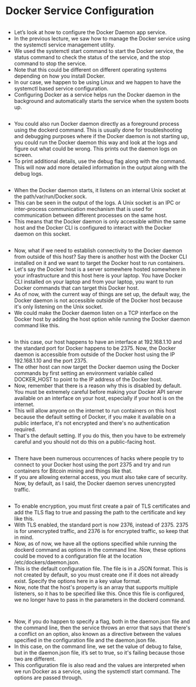 # Docker Service Configuration

<figure><img src="../.gitbook/assets/image (4).png" alt=""><figcaption></figcaption></figure>

* Let’s look at how to configure the Docker Daemon app service.&#x20;
* In the previous lecture, we saw how to manage the Docker service using the systemctl service management utility.&#x20;
* We used the systemctl start command to start the Docker service, the status command to check the status of the service, and the stop command to stop the service.
* Note that this could be different on different operating systems depending on how you install Docker.
* In our case, we happen to be using Linux and we happen to have the systemctl based service configuration.
* Configuring Docker as a service helps run the Docker daemon in the background and automatically starts the service when the system boots up.

<figure><img src="../.gitbook/assets/image (1) (1).png" alt=""><figcaption></figcaption></figure>

* You could also run Docker daemon directly as a foreground process using the dockerd command. This is usually done for troubleshooting and debugging purposes where if the Docker daemon is not starting up, you could run the Docker daemon this way and look at the logs and figure out what could be wrong. This prints out the daemon logs on screen.&#x20;
* To print additional details, use the debug flag along with the command. This will now add more detailed information in the output along with the debug logs.

<figure><img src="../.gitbook/assets/image (3) (1).png" alt=""><figcaption></figcaption></figure>

* When the Docker daemon starts, it listens on an internal Unix socket at the path/var/run/Docker.sock.&#x20;
* This can be seen in the output of the logs. A Unix socket is an IPC or inter-process communication mechanism that is used for communication between different processes on the same host.&#x20;
* This means that the Docker daemon is only accessible within the same host and the Docker CLI is configured to interact with the Docker daemon on this socket.

<figure><img src="../.gitbook/assets/image (4) (1).png" alt=""><figcaption></figcaption></figure>

* Now, what if we need to establish connectivity to the Docker daemon from outside of this host? Say there is another host with the Docker CLI installed on it and we want to target the Docker host to run containers.
* Let's say the Docker host is a server somewhere hosted somewhere in your infrastructure and this host here is your laptop. You have Docker CLI installed on your laptop and from your laptop, you want to run Docker commands that can target this Docker host.
* As of now, with the current way of things are set up, the default way, the Docker daemon is not accessible outside of the Docker host because it's only listening on the Unix socket.
* We could make the Docker daemon listen on a TCP interface on the Docker host by adding the host option while running the Docker daemon command like this.

<figure><img src="../.gitbook/assets/image (5).png" alt=""><figcaption></figcaption></figure>

* In this case, our host happens to have an interface at 192.168.1.10 and the standard port for Docker happens to be 2375. Now, the Docker daemon is accessible from outside of the Docker host using the IP 192.168.1.10 and the port 2375.
* The other host can now target the Docker daemon using the Docker commands by first setting an environment variable called DOCKER\_HOST to point to the IP address of the Docker host.
* Now, remember that there is a reason why this is disabled by default. You must be extremely careful before making your Docker API server available on an interface on your host, especially if your host is on the internet.
* This will allow anyone on the internet to run containers on this host because the default setting of Docker, if you make it available on a public interface, it's not encrypted and there's no authentication required.
* &#x20;That's the default setting. If you do this, then you have to be extremely careful and you should not do this on a public-facing host.

<figure><img src="../.gitbook/assets/image (6).png" alt=""><figcaption></figcaption></figure>

* There have been numerous occurrences of hacks where people try to connect to your Docker host using the port 2375 and try and run containers for Bitcoin mining and things like that.
* If you are allowing external access, you must also take care of security. Now, by default, as I said, the Docker daemon serves unencrypted traffic.

<figure><img src="../.gitbook/assets/image (7).png" alt=""><figcaption></figcaption></figure>

* To enable encryption, you must first create a pair of TLS certificates and add the TLS flag to true and passing the path to the certificate and key like this.&#x20;
* With TLS enabled, the standard port is now 2376, instead of 2375. 2375 is for unencrypted traffic, and 2376 is for encrypted traffic, so keep that in mind.
* Now, as of now, we have all the options specified while running the dockerd command as options in the command line. Now, these options could be moved to a configuration file at the location /etc/dockers/daemon.json.
* This is the default configuration file. The file is in a JSON format. This is not created by default, so you must create one if it does not already exist. Specify the options here in a key value format.
* Now, note that the host's property is an array that supports multiple listeners, so it has to be specified like this. Once this file is configured, we no longer have to pass in the parameters in the dockerd command.

<figure><img src="../.gitbook/assets/image (8).png" alt=""><figcaption></figcaption></figure>

<figure><img src="../.gitbook/assets/image (9).png" alt=""><figcaption></figcaption></figure>

* Now, if you do happen to specify a flag, both in the daemon.json file and the command line, then the service throws an error that says that there's a conflict on an option, also known as a directive between the values specified in the configuration file and the daemon.json file.&#x20;
* In this case, on the command line, we set the value of debug to false, but in the daemon.json file, it’s set to true, so it's failing because those two are different.&#x20;
* This configuration file is also read and the values are interpreted when we run Docker as a service, using the systemctl start command. The options are passed through.
